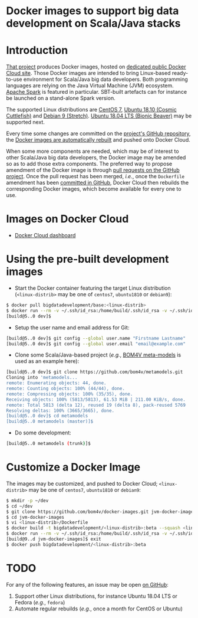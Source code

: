 Docker images to support big data development on Scala/Java stacks
==================================================================

# Introduction
[That project](https://github.com/bom4v/docker-images)
produces Docker images, hosted on [dedicated
public Docker Cloud site](https://cloud.docker.com/u/bigdatadevelopment/repository/docker/bigdatadevelopment/base).
Those Docker images are intended to bring Linux-based ready-to-use environment
for Scala/Java big data developers. Both programming languages are relying
on the Java Virtual Machine (JVM) ecosystem.
[Apache Spark](http://spark.apache.org) is featured in particular.
SBT-built artefacts can for instance be launched on a stand-alone Spark version.

The supported Linux distributions are
[CentOS 7](https://wiki.centos.org/Manuals/ReleaseNotes/CentOS7),
[Ubuntu 18.10 (Cosmic Cuttlefish)](http://releases.ubuntu.com/18.10/)
and [Debian 9 (Stretch)](https://www.debian.org/releases/stretch/).
[Ubuntu 18.04 LTS (Bionic Beaver)](http://releases.ubuntu.com/18.04/)
may be supported next.

Every time some changes are committed on the [project's GitHub
repository](https://github.com/bom4v/docker-images),
the [Docker images are automatically
rebuilt](https://cloud.docker.com/u/bigdatadevelopment/repository/docker/bigdatadevelopment/base/timeline)
and pushed onto Docker Cloud.

When some more components are needed, which may be of interest to other
Scala/Java big data developers, the Docker image may be amended so as to add
those extra components.
The preferred way to propose amendment of the Docker image is through
[pull requests on the GitHub
project](https://github.com/bom4v/docker-images/pulls).
Once the pull request has been merged, _i.e._, once the `Dockerfile` amendment
has been [committed in
GitHub](https://github.com/bom4v/docker-images/commits/master),
Docker Cloud then rebuilds the corresponding Docker images, which become
available for every one to use.

# Images on Docker Cloud
* [Docker Cloud dashboard](https://cloud.docker.com/u/bigdatadevelopment/repository/docker/bigdatadevelopment/base)

# Using the pre-built development images
* Start the Docker container featuring the target Linux distribution
  (`<linux-distrib>` may be one of `centos7`, `ubuntu1810` or `debian9`):
```bash
$ docker pull bigdatadevelopment/base:<linux-distrib>
$ docker run --rm -v ~/.ssh/id_rsa:/home/build/.ssh/id_rsa -v ~/.ssh/id_rsa.pub:/home/build/.ssh/id_rsa.pub -it bigdatadevelopment/base:<linux-distrib>
[build@5..0 dev]$ 
```

* Setup the user name and email address for Git:
```bash
[build@5..0 dev]$ git config --global user.name "Firstname Lastname"
[build@5..0 dev]$ git config --global user.email "email@example.com"
```

* Clone some Scala/Java-based project (_e.g._,
  [BOM4V meta-models](http://github.com/bom4v/metamodels)
  is used as an example here):
```bash
[build@5..0 dev]$ git clone https://github.com/bom4v/metamodels.git
Cloning into 'metamodels...
remote: Enumerating objects: 44, done.
remote: Counting objects: 100% (44/44), done.
remote: Compressing objects: 100% (35/35), done.
Receiving objects: 100% (5813/5813), 61.53 MiB | 211.00 KiB/s, done.
remote: Total 5813 (delta 12), reused 19 (delta 8), pack-reused 5769
Resolving deltas: 100% (3665/3665), done.
[build@5..0 dev]$ cd metamodels
[build@5..0 metamodels (master)]$ 
```

* Do some development:
```bash
[build@5..0 metamodels (trunk)]$ 
```

# Customize a Docker Image
The images may be customized, and pushed to Docker Cloud;
`<linux-distrib>` may be one of `centos7`, `ubuntu1810` or `debian9`:
```bash
$ mkdir -p ~/dev
$ cd ~/dev
$ git clone https://github.com/bom4v/docker-images.git jvm-docker-images
$ cd jvm-docker-images
$ vi <linux-distrib>/Dockerfile
$ docker build -t bigdatadevelopment/<linux-distrib>:beta --squash <linux-distrib>/
$ docker run --rm -v ~/.ssh/id_rsa:/home/build/.ssh/id_rsa -v ~/.ssh/id_rsa.pub:/home/build/.ssh/id_rsa.pub -it bigdatadevelopment/<linux-distrib>:beta
[build@9..d jvm-docker-images]$ exit
$ docker push bigdatadevelopment/<linux-distrib>:beta
```

# TODO
For any of the following features, an issue may be open
[on GitHub](https://github.com/bom4v/docker-images/issues):
1. Support other Linux distributions, for instance Ubuntu 18.04 LTS
   or Fedora (_e.g._, `fedora`)
2. Automate regular rebuilds (_e.g._, once a month for CentOS or Ubuntu)


